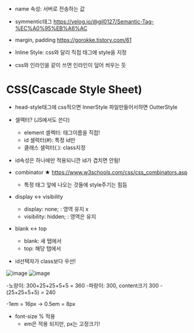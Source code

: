 - name 속성: 서버로 전송하는 값

- symmentic태그
https://velog.io/@gil0127/Semantic-Tag-%EC%A0%95%EB%A6%AC

- margin, padding
https://gorokke.tistory.com/61

- Inline Style: css와 달리 직접 태그에 style을 지정
- css와 인라인을 같이 쓰면 인라인이 덮어 씌우는 듯

# CSS(Cascade Style Sheet)
  - head-style태그에 css적으면 InnerStyle 파일만들어서하면 OutterStyle

+ 셀렉터? (JS에서도 쓴다)
  -  element 셀렉터: 태그이름을 직접!
  -  id 셀럭터(#): 특정 id만
  -  클래스 셀럭터(.): class지정

+ id속성은 하나에만 적용되니깐 id가 겹치면 안됨!

+ combinator ★
  https://www.w3schools.com/css/css_combinators.asp
  - 특정 태그 앞에 나오는 것들에 style주기는 힘듬
+ display <-> visibility
  - display: none;        : 영역 유지 x
  - visibility: hidden;   : 영역은 유지

+ blank <-> top
  - blank: 새 탭에서
  - top: 해당 탭에서

+ id선택자가 class보다 우선!


![image](https://github.com/tnduf6864/TIL/assets/66365553/3f60c33d-751e-4114-9079-ad28e5bffbe7)
![image](https://github.com/tnduf6864/TIL/assets/66365553/68d8a406-5fc3-4def-9d39-ae464339d45e)

  -노랑이: 300+25+25+5+5 = 360
  -파랑이: 300, content크기  300 - (25+25+5+5) = 240

-1em = 16px -> 0.5em = 8px

- font-size % 적용
  - em은 적용 되지만, px는 고정크기!
